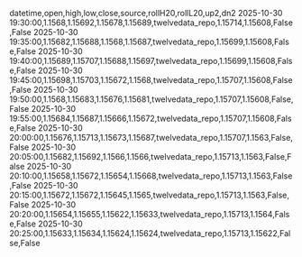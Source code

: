 datetime,open,high,low,close,source,rollH20,rollL20,up2,dn2
2025-10-30 19:30:00,1.1568,1.15692,1.15678,1.15689,twelvedata_repo,1.15714,1.15608,False,False
2025-10-30 19:35:00,1.15682,1.15688,1.1568,1.15687,twelvedata_repo,1.15699,1.15608,False,False
2025-10-30 19:40:00,1.15689,1.15707,1.15688,1.15697,twelvedata_repo,1.15699,1.15608,False,False
2025-10-30 19:45:00,1.15698,1.15703,1.15672,1.1568,twelvedata_repo,1.15707,1.15608,False,False
2025-10-30 19:50:00,1.1568,1.15683,1.15676,1.15681,twelvedata_repo,1.15707,1.15608,False,False
2025-10-30 19:55:00,1.15684,1.15687,1.15666,1.15672,twelvedata_repo,1.15707,1.15608,False,False
2025-10-30 20:00:00,1.15676,1.15713,1.15673,1.15687,twelvedata_repo,1.15707,1.1563,False,False
2025-10-30 20:05:00,1.15682,1.15692,1.1566,1.1566,twelvedata_repo,1.15713,1.1563,False,False
2025-10-30 20:10:00,1.15658,1.15672,1.15654,1.15668,twelvedata_repo,1.15713,1.1563,False,False
2025-10-30 20:15:00,1.15672,1.15672,1.15645,1.1565,twelvedata_repo,1.15713,1.1563,False,False
2025-10-30 20:20:00,1.15654,1.15655,1.15622,1.15633,twelvedata_repo,1.15713,1.1564,False,False
2025-10-30 20:25:00,1.15633,1.15634,1.15624,1.15624,twelvedata_repo,1.15713,1.15622,False,False
